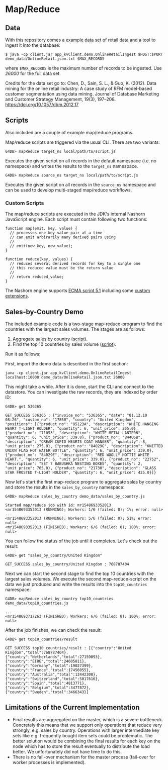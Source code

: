 # Map/Reduce

## Data

With this repository comes a [example data set](demo_data/OnlineRetail.json.txt) of retail data and a
tool to ingest it into the database:

    $ java -cp client.jar app_kvClient.demo.OnlineRetailIngest $HOST:$PORT demo_data/OnlineRetail.json.txt $MAX_RECORDS

where `$MAX_RECORDS` is the maximum number of records to be ingested. Use _26000_ for the full data set.

Credits for the data set go to:
Chen, D., Sain, S. L., & Guo, K. (2012). Data mining for the online retail industry: A case study of RFM model-based customer segmentation using data mining. Journal of Database Marketing and Customer Strategy Management, 19(3), 197–208. https://doi.org/10.1057/dbm.2012.17

## Scripts

Also included are a couple of example map/reduce programs.

Map/reduce scripts are triggered via the usual CLI. There are two variants:

    G4DB> mapReduce target_ns local/path/to/script.js

Executes the given script on all records in the default namespace (i.e. no namespace) and writes
the results to the `target_ns` namespace.

    G4DB> mapReduce source_ns target_ns local/path/to/script.js

Executes the given script on all records in the `source_ns` namespace and can be used to develop
multi-staged map/reduce workflows.

### Custom Scripts

The map/reduce scripts are executed in the JDK's internal Nashorn JavaScript engine. Each script must
contain following two functions:

    function map(emit, key, value) {
      // processes one key-value-pair at a time
      // can emit arbirarily many derived pairs using
      //
      // emit(new_key, new_value);
    }

    function reduce(key, values) {
      // reduces several derived records for key to a single one
      // this reduced value must be the return value
      //
      // return reduced_value;
    }

The Nashorn engine supports [ECMA script 5.1](https://www.ecma-international.org/ecma-262/5.1/) including
some [custom extensions](https://wiki.openjdk.java.net/display/Nashorn/Nashorn+extensions).

## Sales-by-Country Demo

The included example code is a two-stage map-reduce-program to find the countries with the largest sales volumes.
The stages are as follows:

1. Aggregate sales by country ([script](demo_data/sales_by_country.js)).
2. Find the top 10 countries by sales volume ([script](demo_data/top10_countries.js)).

Run it as follows:

First, import the demo data is described in the first section:

    java -cp client.jar app_kvClient.demo.OnlineRetailIngest localhost:10000 demo_data/OnlineRetail.json.txt 26000

This might take a while. After it is done, start the CLI and connect to the datastore.
You can investigate the raw records, they are indexed by order ID:

    G4DB> get 536365

    GET_SUCCESS 536365 : {"invoice_no": "536365", "date": "01.12.10 08:26", "custom_no": "17850", "country": "United Kingdom", "positions": [{"product_no": "85123A", "description": "WHITE HANGING HEART T-LIGHT HOLDER", "quantity": 6, "unit_price": 255.0}, {"product_no": "71053", "description": "WHITE METAL LANTERN", "quantity": 6, "unit_price": 339.0}, {"product_no": "84406B", "description": "CREAM CUPID HEARTS COAT HANGER", "quantity": 8, "unit_price": 275.0}, {"product_no": "84029G", "description": "KNITTED UNION FLAG HOT WATER BOTTLE", "quantity": 6, "unit_price": 339.0}, {"product_no": "84029E", "description": "RED WOOLLY HOTTIE WHITE HEART.", "quantity": 6, "unit_price": 339.0}, {"product_no": "22752", "description": "SET 7 BABUSHKA NESTING BOXES", "quantity": 2, "unit_price": 765.0}, {"product_no": "21730", "description": "GLASS STAR FROSTED T-LIGHT HOLDER", "quantity": 6, "unit_price": 425.0}]}

Now let's start the first map-reduce program to aggregate sales by country and store the results in the `sales_by_country` namespace:

    G4DB> mapReduce sales_by_country demo_data/sales_by_country.js

    Started map/reduce job with id: mr1548693352013
    <mr1548693352013 (RUNNING); Workers: 1/6 (failed: 0); 1%; error: null>
    ...
    <mr1548693352013 (RUNNING); Workers: 5/6 (failed: 0); 51%; error: null>
    <mr1548693352013 (FINISHED); Workers: 6/6 (failed: 0); 100%; error: null>

You can follow the status of the job until it completes. Let's check out the result:

    G4DB> get "sales_by_country/United Kingdom"

    GET_SUCCESS sales_by_country/United Kingdom : 768787404

Next we can start the second stage to find the top 10 countries with the largest sales volumes.
We execute the second map-reduce-script on the data we just produced and write the results into the `top10_countries` namespace:

    G4DB> mapReduce sales_by_country top10_countries demo_data/top10_countries.js

    ...
    <mr1548693717263 (FINISHED); Workers: 6/6 (failed: 0); 100%; error: null>

After the job finishes, we can check the result:

    G4DB> get top10_countries/result

    GET_SUCCESS top10_countries/result : [{"country":"United Kingdom","total":768787404},{"country":"Netherlands","total":27159093},{"country":"EIRE","total":24605811},{"country":"Germany","total":19027399},{"country":"France","total":17456055},{"country":"Australia","total":13442308},{"country":"Switzerland","total":5017616},{"country":"Spain","total":4813771},{"country":"Belgium","total":3477872},{"country":"Sweden","total":3466343}]

## Limitations of the Current Implementation

- Final results are aggregated on the master, which is a severe bottleneck.
  Concretely this means that we support only operations that reduce very strongly, e.g. sales by country.
  Operations with larger intermediate key sets like e.g. frequently bought item sets could be problematic.
  The better solution would be combining the final results for each key on the node
  which has to store the result eventually to distribute the load better.
  We unfortunately did not have time to do this.
- There is no fail-over mechanism for the master process (fail-over for worker processes is implemented).
